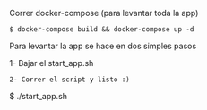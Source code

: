 Correr docker-compose (para levantar toda la app)
```
$ docker-compose build && docker-compose up -d
```

Para levantar la app se hace en dos simples pasos

1- Bajar el start_app.sh
```
2- Correr el script y listo :)
```
$ ./start_app.sh
